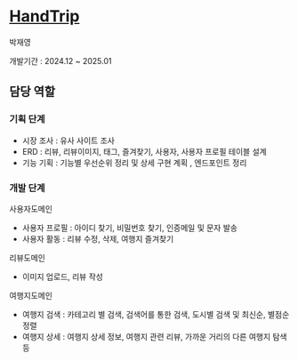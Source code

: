 
# [HandTrip](https://github.com/SeoKai/HandTrip_BN)


박재영 

개발기간 : 2024.12 ~ 2025.01

## 담당 역할


### 기획 단계

- 시장 조사 : 유사 사이트 조사
- ERD : 리뷰, 리뷰이미지, 태그, 즐겨찾기, 사용자, 사용자 프로필 테이블 설계
- 기능 기획 : 기능별 우선순위 정리 및 상세 구현 계획 , 엔드포인트 정리


### 개발 단계 

사용자도메인
-	사용자 프로필 : 아이디 찾기, 비밀번호 찾기, 인증메일 및 문자 발송
-	사용자 활동 : 리뷰 수정, 삭제, 여행지 즐겨찾기

리뷰도메인 
-	이미지 업로드, 리뷰 작성

여행지도메인 
-	여행지 검색 : 카테고리 별 검색, 검색어를 통한 검색, 도시별 검색 및 최신순, 별점순 정렬
-	여행지 상세 : 여행지 상세 정보, 여행지 관련 리뷰, 가까운 거리의 다른 여행지 탐색등


